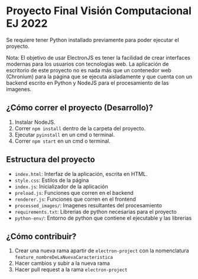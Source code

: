 # Proyecto Final Visión Computacional EJ 2022

Se requiere tener Python installado previamente para poder ejecutar el proyecto.

Nota: El objetivo de usar ElectronJS es tener la facilidad de crear interfaces modernas para los usuarios con tecnologias web. La aplicación de escritorio de este proyecto no es nada más que un contenedor web (Chronium) para la página que se ejecuta aisladamente y que cuenta con un backend escrito en Python y NodeJS para el procesamiento de las imagenes.

## ¿Cómo correr el proyecto (Desarrollo)?
1. Instalar NodeJS.
2. Correr `npm install` dentro de la carpeta del proyecto.
3. Ejecutar `pyinstall` en un cmd o terminal.
4. Correr `npm start` en un cmd o terminal.

## Estructura del proyecto
- `index.html`: Interfaz de la aplicación, escrita en HTML.
- `style.css`: Estilos de la página 
- `index.js`: Inicializador de la aplicación
- `preload.js`: Funciones que corren en el backend
- `renderer.js`: Funciones que corren en el frontend
- `processed_images/`: Imagenes resultantes del procesamiento
- `requirements.txt`: Librerias de python necesarias para el proyecto
- `python-env/`: Entorno de python que contiene el ejecutable y las librerias

## ¿Cómo contribuir?
1. Crear una nueva rama apartir de `electron-project` con la nomenclatura `feature_nombreDeLaNuevaCaracteristica`
2. Hacer cambios y subir a la nueva rama
3. Hacer pull request a la rama `electron-project`
